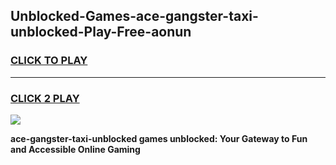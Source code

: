 
## Unblocked-Games-ace-gangster-taxi-unblocked-Play-Free-aonun
<h3>
<a href="https://premium76.site?title=ace-gangster-taxi-unblocked&ref=23A">CLICK TO PLAY</a></h3>
<hr>

<h3>
<a href="https://premium76.site?title=ace-gangster-taxi-unblocked&ref=23A">CLICK 2 PLAY</a>
  
</h3>

<a href="https://premium76.site?title=ace-gangster-taxi-unblocked&ref=23A"><img src="https://clearcache.store/games.png"></a>


**ace-gangster-taxi-unblocked games unblocked: Your Gateway to Fun and Accessible Online Gaming**
